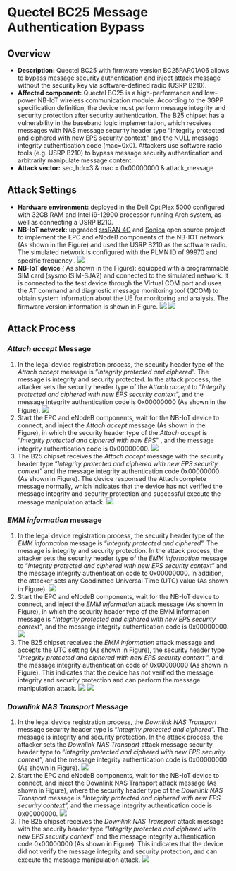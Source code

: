# Quectel BC25 Message Authentication Bypass

## Overview
- **Description:** Quectel BC25 with firmware version BC25PAR01A06 allows to bypass message security authentication and inject attack message without the security key via software-defined radio (USRP B210).
- **Affected component:** Quectel BC25 is a high-performance and low-power NB-IoT wireless communication module. According to the 3GPP specification definition, the device must perform message integrity and security protection after security authentication. The B25 chipset has a vulnerability in the baseband logic implementation, which receives messages with NAS message security header type “Integrity protected and ciphered with new EPS security context"  and the NULL message integrity authentication code (mac=0x0). Attackers use software radio tools (e.g. USRP B210) to bypass message security authentication and arbitrarily manipulate message content.
- **Attack vector:** sec_hdr=3 & mac = 0x00000000 & attack_message

## Attack Settings
- **Hardware environment:** deployed in the Dell OptiPlex 5000 configured with 32GB RAM and Intel i9-12900 processor running Arch system, as well as connecting a USRP B210.
- **NB-IoT network:** upgraded [srsRAN 4G](https://github.com/srsran/srsRAN_4G) and [Sonica](https://github.com/sonica-nbiot/sonica) open source project to implement the EPC and eNodeB components of the NB-IOT network (As shown in the Figure) and used the USRP B210 as the software radio. The simulated network is configured with the PLMN ID of 99970 and specific frequency .
![](assets/Pasted%20image%2020241121164818.png)
- **NB-IoT device** ( As shown in the Figure): equipped with a programmable SIM card (sysmo ISIM-SJA2) and connected to the simulated network. It is connected to the test device through the Virtual COM port and uses the AT command and diagnostic message monitoring tool (QCOM) to obtain system information about the UE for monitoring and analysis. The firmware version information is shown in Figure.
![](assets/Pasted%20image%2020241121171254.png)
![](assets/Pasted%20image%2020241121171301.png)

## Attack Process
### *Attach accept* Message
1. In the legal device registration process, the security header type of the *Attach accept* message is “*Integrity protected and ciphered*”. The message is integrity and security protected. In the attack process, the attacker sets the security header type of the A*ttach accept* to “*Integrity protected and ciphered with new EPS security context*”, and the message integrity authentication code is 0x00000000 (As shown in the Figure).
![](assets/Pasted%20image%2020241121171529.png)
2. Start the EPC and eNodeB components, wait for the NB-IoT device to connect, and inject the *Attach accept* message (As shown in the Figure), in which the security header type of the *Attach accept* is “*Integrity protected and ciphered with new EPS*" , and the message integrity authentication code is 0x00000000. 
![](assets/Pasted%20image%2020241121171647.png)
3. The B25 chipset receives the *Attach accept* message with the security header type “*Integrity protected and ciphered with new EPS security context*” and the message integrity authentication code 0x00000000 (As shown in Figure). The device responsed the Attach complete message normally, which indicates that the device has not verified the message integrity and security protection and successful execute the message manipulation attack.
![](assets/Pasted%20image%2020241121172004.png)

### *EMM information* message
1. In the legal device registration process, the security header type of the *EMM information* message is “*Integrity protected and ciphered*”. The  message is integrity and security protection. In the attack process, the attacker sets the security header type of the *EMM information* message to “*Integrity protected and ciphered with new EPS security context*” and the message integrity authentication code to 0x00000000. In addition, the attacker sets any Coodinated Universal Time (UTC) value (As shown in Figure).
![](assets/Pasted%20image%2020241121172144.png)
2. Start the EPC and eNodeB components, wait for the NB-IoT device to connect, and inject the *EMM information* attack message (As shown in Figure), in which the security header type of the EMM information message is “*Integrity protected and ciphered with new EPS security context*”, and the message integrity authentication code is 0x00000000.
![](assets/Pasted%20image%2020241121172239.png)
3. The B25 chipset receives the *EMM information* attack message and accepts the UTC setting (As shown in Figure), the security header type “*Integrity protected and ciphered with new EPS security context* ”, and the message integrity authentication code of 0x00000000 (As shown in Figure). This indicates that the device has not verified the message integrity and security protection and can perform the message manipulation attack.
![](assets/Pasted%20image%2020241121172434.png)
![](assets/Pasted%20image%2020241121172446.png)

### *Downlink NAS Transport* Message
1. In the legal device registration process, the *Downlink NAS Transport* message security header type is “*Integrity protected and ciphered*”. The message is integrity and security protection. In the attack process, the attacker sets the *Downlink NAS Transport* attack message security header type to “*Integrity protected and ciphered with new EPS security context*”, and the message integrity authentication code is 0x00000000 (As shown in Figure).
![](assets/Pasted%20image%2020241121172700.png)
2. Start the EPC and eNodeB components, wait for the NB-IoT device to connect, and inject the Downlink NAS Transport attack message (As shown in Figure), where the security header type of the *Downlink NAS Transport* message is “*Integrity protected and ciphered with new EPS security context*”, and the message integrity authentication code is 0x00000000.
![](assets/Pasted%20image%2020241121172745.png)
3. The B25 chipset receives the *Downlink NAS Transport* attack message with the security header type “*Integrity protected and ciphered with new EPS security context*” and the message integrity authentication code 0x00000000 (As shown in Figure). This indicates that the device did not verify the message integrity and security protection, and can execute the message manipulation attack.
![](assets/Pasted%20image%2020241121172821.png)